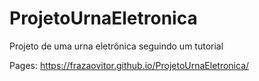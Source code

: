# ProjetoUrnaEletronica
Projeto de uma urna eletrônica seguindo um tutorial <br>

Pages: 
https://frazaovitor.github.io/ProjetoUrnaEletronica/
